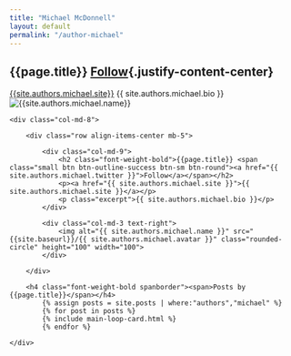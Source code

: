 ```yaml
---
title: "Michael McDonnell"
layout: default
permalink: "/author-michael"
---
```

## {{page.title}} [Follow]({{site.authors.michael.linkedin}}){.justify-content-center}
[{{site.authors.michael.site}}]({{site.authors.michael.site}})
{{ site.authors.michael.bio }}
![{{site.authors.michael.name}}]({{site.baseurl}}/{{site.authors.michael.avatar}})

<div class="container">
<div class="row justify-content-center">

    <div class="col-md-8">

        <div class="row align-items-center mb-5">

            <div class="col-md-9">
                <h2 class="font-weight-bold">{{page.title}} <span class="small btn btn-outline-success btn-sm btn-round"><a href="{{ site.authors.michael.twitter }}">Follow</a></span></h2>
                <p><a href="{{ site.authors.michael.site }}">{{ site.authors.michael.site }}</a></p>
                <p class="excerpt">{{ site.authors.michael.bio }}</p>
            </div>

            <div class="col-md-3 text-right">
                <img alt="{{ site.authors.michael.name }}" src="{{site.baseurl}}/{{ site.authors.michael.avatar }}" class="rounded-circle" height="100" width="100">
            </div>

        </div>

        <h4 class="font-weight-bold spanborder"><span>Posts by {{page.title}}</span></h4>
            {% assign posts = site.posts | where:"authors","michael" %}
            {% for post in posts %}
            {% include main-loop-card.html %}
            {% endfor %}

    </div>

</div>
</div>